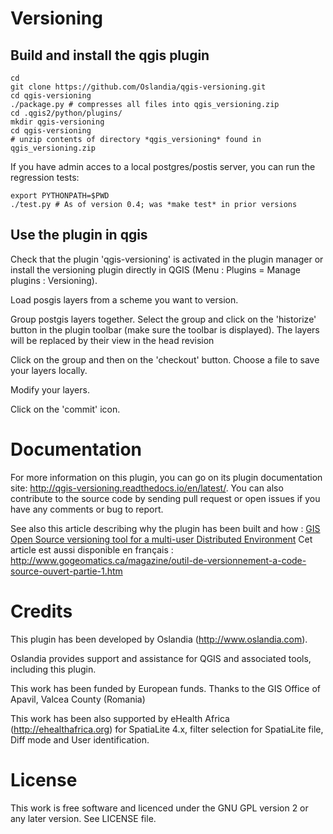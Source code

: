 Versioning
==========

Build and install the qgis plugin
---------------------------------

    cd
    git clone https://github.com/Oslandia/qgis-versioning.git
    cd qgis-versioning
    ./package.py # compresses all files into qgis_versioning.zip
    cd .qgis2/python/plugins/
    mkdir qgis-versioning
    cd qgis-versioning
    # unzip contents of directory *qgis_versioning* found in qgis_versioning.zip

If you have admin acces to a local postgres/postis server, you can run the regression tests:

    export PYTHONPATH=$PWD
    ./test.py # As of version 0.4; was *make test* in prior versions

Use the plugin in qgis
----------------------

Check that the plugin 'qgis-versioning' is activated in the plugin manager or install the versioning plugin directly in QGIS (Menu : Plugins = Manage plugins : Versioning).

Load posgis layers from a scheme you want to version.

Group postgis layers together. Select the group and click on the 'historize' button in the plugin toolbar (make sure the toolbar is displayed). The layers will be replaced by their view in the head revision

Click on the group and then on the 'checkout' button. Choose a file to save your layers locally.

Modify your layers.

Click on the 'commit' icon.

Documentation
=======

For more information on this plugin, you can go on its plugin documentation site: http://qgis-versioning.readthedocs.io/en/latest/. You can also contribute to the source code by sending pull request or open issues if you have any comments or bug to report.

See also this article describing why the plugin has been built and how : [GIS Open Source versioning tool for a multi-user Distributed Environment](http://www.gogeomatics.ca/magazine/gis-open-source-versioning-tool-part-1.htm)
Cet article est aussi disponible en français : http://www.gogeomatics.ca/magazine/outil-de-versionnement-a-code-source-ouvert-partie-1.htm

Credits
=======

This plugin has been developed by Oslandia (http://www.oslandia.com).

Oslandia provides support and assistance for QGIS and associated tools, including this plugin.

This work has been funded by European funds.
Thanks to the GIS Office of Apavil, Valcea County (Romania)

This work has been also supported by eHealth Africa (http://ehealthafrica.org) for SpatiaLite 4.x, filter selection for SpatiaLite file, Diff mode and User identification.

License
=======

This work is free software and licenced under the GNU GPL version 2 or any later version.
See LICENSE file.
